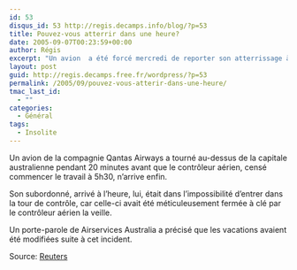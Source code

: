 ```yaml
---
id: 53
disqus_id: 53 http://regis.decamps.info/blog/?p=53
title: Pouvez-vous atterrir dans une heure?
date: 2005-09-07T00:23:59+00:00
author: Régis
excerpt: "Un avion  a été forcé mercredi de reporter son atterrissage à Canberra, le contrôleur aérien ne s'étant pas réveillé à temps pour être à l'heure à son travail."
layout: post
guid: http://regis.decamps.free.fr/wordpress/?p=53
permalink: /2005/09/pouvez-vous-atterir-dans-une-heure/
tmac_last_id:
  - ""
categories:
  - Général
tags:
  - Insolite
---
```

Un avion de la compagnie Qantas Airways a tourné au-dessus de la capitale australienne pendant 20 minutes avant que le contrôleur aérien, censé commencer le travail à 5h30, n’arrive enfin.

Son subordonné, arrivé à l’heure, lui, était dans l’impossibilité d’entrer dans la tour de contrôle, car celle-ci avait été méticuleusement fermée à clé par le contrôleur aérien la veille. 

Un porte-parole de Airservices Australia a précisé que les vacations avaient été modifiées suite à cet incident.

Source: [Reuters](http://today.reuters.fr/news/newsArticle.aspx?type=oddlyEnoughNews&storyID=2005-09-01T124814Z_01_TOU146053_RTRIDST_0_OFROE-AUSTRALIE-AVION-SOMMEIL-20050901.XML)
